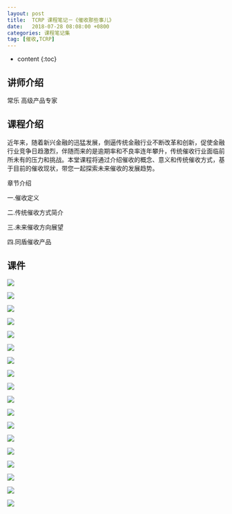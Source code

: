 ```yaml
---
layout: post
title:  TCRP 课程笔记－《催收那些事儿》
date:   2018-07-28 08:08:00 +0800
categories: 课程笔记集
tag: [催收,TCRP]
---
```

* content
{:toc}

讲师介绍
--

常乐 高级产品专家

课程介绍
--

近年来，随着新兴金融的迅猛发展，倒逼传统金融行业不断改革和创新，促使金融行业竞争日趋激烈，伴随而来的是逾期率和不良率连年攀升，传统催收行业面临前所未有的压力和挑战。本堂课程将通过介绍催收的概念、意义和传统催收方式，基于目前的催收现状，带您一起探索未来催收的发展趋势。

章节介绍

一.催收定义

二.传统催收方式简介

三.未来催收方向展望

四.同盾催收产品

课件
--
![](https://app.yinxiang.com/shard/s50/res/7f1a1148-94cb-40b2-939e-addf00b8dd97.png)

![](https://app.yinxiang.com/shard/s50/res/7f119c43-e888-442e-b872-c667f62c1542.png)

![](https://app.yinxiang.com/shard/s50/res/82d198fe-fd70-4b89-b401-ebea9cb27b31.png)

![](https://app.yinxiang.com/shard/s50/res/71304c15-f20c-4833-8e36-b094980d1e78.png)

![](https://app.yinxiang.com/shard/s50/res/ca32faea-60c4-4644-b71e-5e453320fb94.png)

![](https://app.yinxiang.com/shard/s50/res/7e40d0f7-8a83-457d-b2f8-e589a8df7873.png)

![](https://app.yinxiang.com/shard/s50/res/a086bbc6-cf0e-4ed0-a0a7-fd6117bed0b2.png)

![](https://app.yinxiang.com/shard/s50/res/b498accb-858c-4114-997e-d215b44ec12d.png)

![](https://app.yinxiang.com/shard/s50/res/549fbe31-1c70-4a87-a043-e5f73422bf24.png)

![](https://app.yinxiang.com/shard/s50/res/8ca4ce6b-6c48-4323-bcb8-65f059a5f4c6.png)

![](https://app.yinxiang.com/shard/s50/res/30eb59a6-1cc4-4e37-ad48-c5fa49ff708a.png)

![](https://app.yinxiang.com/shard/s50/res/eece50be-a71c-43e0-bb2c-c39cfc463736.png)

![](https://app.yinxiang.com/shard/s50/res/e1b2e810-8c29-47df-876d-fde77129fef9.png)

![](https://app.yinxiang.com/shard/s50/res/699ab8e0-a323-4017-9d5c-f60990c94515.png)

![](https://app.yinxiang.com/shard/s50/res/1387559c-1073-40c9-9049-cb63200c7b34.png)

![](https://app.yinxiang.com/shard/s50/res/23411b9e-0b92-4645-9806-a8c50e82ac11.png)

![](https://app.yinxiang.com/shard/s50/res/50dbf4ba-5d48-4175-b7fe-f6314bec2f94.png)

![](https://app.yinxiang.com/shard/s50/res/c8ded916-e6de-4193-b31d-4ec2b5a2e70d.png)
      
